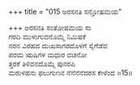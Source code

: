 +++
title = "015 ಅರಸನತಿ ಸನ್ತೋಷಮಯ"

+++
ಅರಸನತಿ ಸಂತೋಷಮಯ ಸಾ  
ಗರದಿ ಮುಳುಗುವನೊಮ್ಮೆ ನಿಮಿಷಕೆ  
ನರನ ವಿರಹದ ದುಃಖಸಾಗರದೊಳಗೆ ಸೈಗೆಡೆವ   
ಪರಮ ಋಷಿಗಳ ಮಧುರ ವಚನೋ  
ತ್ತರಕೆ ತಿಳಿವನದೊಮ್ಮೆ ಪುನರಪಿ  
ಮರುಳಹನು ಫಲುಗುಣನ ನೆನೆನೆನೆದರಸ ಕೇಳೆಂದ     ॥15॥